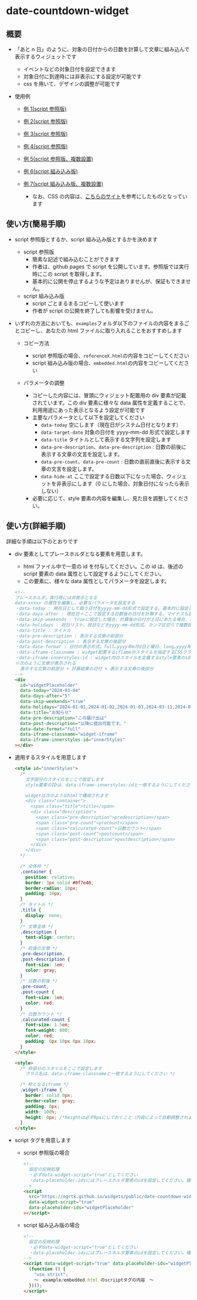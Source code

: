 # date-countdown-widget

## 概要

- 「あと n 日」のように、対象の日付からの日数を計算して文章に組み込んで表示するウィジェットです

  - イベントなどの対象日付を設定できます
  - 対象日付に到達時には非表示にする設定が可能です
  - css を用いて、デザインの調整が可能です

- 使用例

  - [例 1(script 参照版)](https://ogrtk.github.io/widgets/public/date-countdown-widget/examples/reference1.html)
  - [例 2(script 参照版)](https://ogrtk.github.io/widgets/public/date-countdown-widget/examples/reference2.html)
  - [例 3(script 参照版)](https://ogrtk.github.io/widgets/public/date-countdown-widget/examples/reference3.html)
  - [例 4(script 参照版)](https://ogrtk.github.io/widgets/public/date-countdown-widget/examples/reference4.html)
  - [例 5(script 参照版、複数設置)](https://ogrtk.github.io/widgets/public/date-countdown-widget/examples/reference-multi.html)
  - [例 6(script 組み込み版)](https://ogrtk.github.io/widgets/public/date-countdown-widget/examples/embedded.html)
  - [例 7(script 組み込み版、複数設置)](https://ogrtk.github.io/widgets/public/date-countdown-widget/examples/embedded-multi.html)

    - なお、CSS の内容は、[こちらのサイト](https://saruwakakun.com/html-css/reference/css-sample)を参考にしたものとなっています

## 使い方(簡易手順)

- script 参照版とするか、script 組み込み版とするかを決めます

  - script 参照版
    - 簡素な記述で組み込むことができます
    - 作者は、github pages で script を公開しています。参照版では実行時にこの script を取得します。
    - 基本的に公開を停止するような予定はありませんが、保証もできません。
  - script 組み込み版
    - script ごとまるまるコピーして使います
    - 作者が script の公開を終了しても影響を受けません。

- いずれの方法においても、`examples`フォルダ以下のファイルの内容をまるごとコピーし、あなたの html ファイルに取り入れることをおすすめします

  - コピー方法

    - script 参照版の場合、`referenceX.html`の内容をコピーしてください
    - script 組み込み版の場合、`embedded.html`の内容をコピーしてください

  - パラメータの調整
    - コピーした内容には、冒頭にウィジェット配置用の div 要素が記載されています。この div 要素に様々な data 属性を定義することで、利用用途にあった表示となるよう設定が可能です
    - 主要なパラメータとして以下を設定してください
      - `data-today` 空にします（現在日がシステム日付となります）
      - `data-target-date` 対象の日付を yyyy-mm-dd 形式で設定します
      - `data-title` タイトルとして表示する文字列を設定します
      - `data-pre-description`、`data-pre-description` : 日数の前後に表示する文章の文言を設定します。
      - `data-pre-count`、`data-pre-count` : 日数の直前直後に表示する文章の文言を設定します。
      - `data-hide-at` ここで設定する日数以下になった場合、ウィジェットを非表示にします（0 にした場合、対象日付になったら表示しない）
    - 必要に応じて、style 要素の内容を編集し、見た目を調整してください。

## 使い方(詳細手順)

詳細な手順は以下のとおりです

- div 要素としてプレースホルダとなる要素を用意します。

  - html ファイル中で一意の id を付与してください。この id は、後述の script 要素の data 属性として設定するようにしてください。
  - この要素に、様々な data 属性としてパラメータを設定します。

  ```html
  <!--
  プレースホルダ。実行時には非表示となる
  data-xxxxx の属性を編集し、必要なパラメータを設定する
  ・data-today : 現在日として扱う日付をyyyy-mm-dd形式で設定する。基本的に設定しなくて良い（空にする）。動作確認用。
  ・data-days-after : 現在日＋ここで設定する日数後の日付を計算する。マイナスも設定可。
  ・data-skip-weekends : trueに設定した場合、計算後の日付が土日にあたる場合、次の営業日まで進めた日付とする
  ・data-holidays : 祝日リスト。祝日などをyyyy-mm-dd形式、カンマ区切りで複数設定する。計算後の日付がこのリストに含まれる場合、翌日に進める。
  ・data-title : タイトル
  ・data-pre-description : 表示する文章の前部分
  ・data-post-description : 表示する文章の後部分
  ・data-date-format : 日付の表示形式。full…yyyy年m月d日と曜日、long…yyyy年m月d日、short…yyyy/mm/dd
  ・data-iframe-classname : widget配置するiflameのスタイルを指定するCSSクラス名　※他html要素との重複がなければ変更不要
  ・data-iframe-innerstyles-id : widget内のスタイルを定義するstyle要素のid　※他html要素との重複がなければ変更不要
  ※次のように文章が表示される
    表示する文章の前部分 + 計算結果の日付 + 表示する文章の後部分
  -->
  <div
    id="widgetPlaceholder"
    data-today="2024-03-04"
    data-days-after="5"
    data-skip-weekends="true"
    data-holidays="2024-01-01,2024-01-02,2024-01-03,2024-03-11,2024-03-12,2024-03-13,2024-03-14,2024-03-15"
    data-title="お知らせ"
    data-pre-description="この届け出は"
    data-post-description="以降に提出可能です。"
    data-date-format="full"
    data-iframe-classname="widget-iframe"
    data-iframe-innerstyles-id="innerStyles"
  ></div>
  ```

- 適用するスタイルを用意します

  ```html
  <style id="innerStyles">
    /*
      文字部分のスタイルをここで設定します
      style要素のIDは、data-iframe-innerstyles-idと一致するようにしてください
  
      widgetは次のようなhtmlで構成されます
      <div class="container">
        <span class="title">title</span>
        <div class="description">
          <span class="pre-description">predescription</span>
          <span class="pre-count">precount</span>
          <span class="calcurated-count">日数カウント</span>
          <span class="post-count">postcount</span>
          <span class="post-description">postdescription</span>
        </div>
      </div>
    */

    /* 全体枠 */
    .container {
      position: relative;
      border: 3px solid #0f7e40;
      border-radius: 10px;
      padding: 10px;
    }
    /* タイトル */
    .title {
      display: none;
    }
    /* 文章全体 */
    .description {
      text-align: center;
    }
    /* 前後の文章 */
    .pre-description,
    .post-description {
      font-size: 1em;
      color: gray;
    }
    /* 日数の前後 */
    .pre-count,
    .post-count {
      font-size: 1em;
      color: red;
    }
    /* 日数カウント */
    .calcurated-count {
      font-size: 1.5em;
      font-weight: 800;
      color: red;
      padding: 0px 10px 0px 10px;
    }
  </style>

  <style>
    /* 枠部分のスタイルをここで設定します
      クラス名は、data-iframe-classnameと一致するようにしてください */

    /* 枠となるiframe */
    .widget-iframe {
      border: solid 0px;
      border-color: gray;
      padding: 0px;
      width: 100%;
      height: 0px; /*heightは必ず0pxにしておくこと（内容によって自動調整されますが、高さがないと150pxになってしまうため）*/
    }
  </style>
  ```

- script タグを用意します

  - script 参照版の場合

    ```html
    <!-- 
      設定の反映処理 
      ・必ずdata-widget-script="true"としてください
      ・data-placeholder-idsにはプレースホルダ要素のidを設定してください。複数ある場合、カンマ区切りで指定してください
    -->
    <script
      src="https://ogrtk.github.io/widgets/public/date-countdown-widget/dateCountdownWidget.js"
      data-widget-script="true"
      data-placeholder-ids="widgetPlaceholder"
    ></script>
    ```

  - script 組み込み版の場合

    ```html
    <!-- 
      設定の反映処理 
      ・必ずdata-widget-script="true"としてください
      ・data-placeholder-idsにはプレースホルダ要素のidを設定してください。複数ある場合、カンマ区切りで指定してください
    -->
    <script data-widget-script="true" data-placeholder-ids="widgetPlaceholder">
      (function () {
        "use strict";
        〜　example/embedded.html のscriiptタグの内容　〜
      })();
    </script>
    ```

